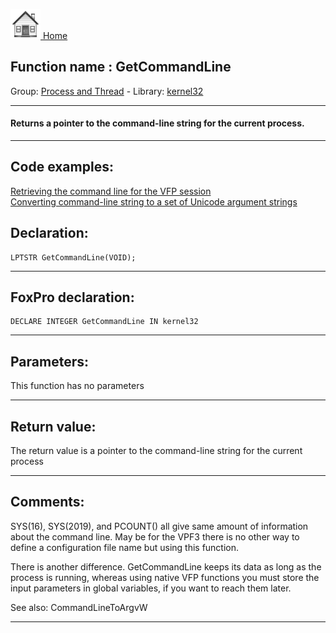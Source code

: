 [<img src="../../images/home.png"> Home ](https://github.com/VFPX/Win32API)  

## Function name : GetCommandLine
Group: [Process and Thread](../../functions_group.md#Process_and_Thread)  -  Library: [kernel32](../../libraries.md#kernel32)  
***  


#### Returns a pointer to the command-line string for the current process.
***  


## Code examples:
[Retrieving the command line for the VFP session](../../samples/sample_051.md)  
[Converting command-line string to a set of Unicode argument strings](../../samples/sample_212.md)  

## Declaration:
```foxpro  
LPTSTR GetCommandLine(VOID);  
```  
***  


## FoxPro declaration:
```foxpro  
DECLARE INTEGER GetCommandLine IN kernel32  
```  
***  


## Parameters:
This function has no parameters  
***  


## Return value:
The return value is a pointer to the command-line string for the current process  
***  


## Comments:
SYS(16), SYS(2019), and PCOUNT() all give same amount of information about the command line. May be for the VPF3 there is no other way to define a configuration file name but using this function.  
  
There is another difference. GetCommandLine keeps its data as long as the process is running, whereas using native VFP functions you must store the input parameters in global variables, if you want to reach them later.  
  
See also: CommandLineToArgvW   
  
***  

